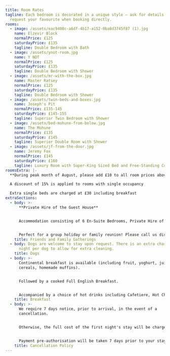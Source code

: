 ```yaml
---
title: Room Rates
tagline: Each bedroom is decorated in a unique style — ask for details and
  request your favourite when booking directly.
rooms:
  - image: /assets/eac9400c-a6df-4b17-a152-0ba8d3745f87 (1).jpg
    name: Elzevir Block
    normalPrice: £125
    saturdayPrice: £135
    tagline: Double Bedroom with Bath
  - image: /assets/ynot-room.jpg
    name: Y NOT
    normalPrice: £125
    saturdayPrice: £135
    tagline: Double Bedroom with Shower
  - image: /assets/mr-with-the-box.jpg
    name: Master Ratsey
    normalPrice: £125
    saturdayPrice: £135
    tagline: Double Bedroom with Shower
  - image: /assets/twin-beds-and-boxes.jpg
    name: Joseph's Pit
    normalPrice: £135-145
    saturdayPrice: £145-155
    tagline: Superior Twin Bedroom with Shower
  - image: /assets/bed-mohune-from-below.jpg
    name: The Mohune
    normalPrice: £135
    saturdayPrice: £145
    tagline: Superior Double Room with Shower
  - image: /assets/jf-from-the-door.jpg
    name: Jeremy Fox
    normalPrice: £145
    saturdayPrice: £160
    tagline: Luxury Room with Super-King Sized Bed and Free-Standing Copper Bath
roomsExtra: |-
  **During peak month of August, please add £10 to all room prices above.** 

  A discount of 15% is applied to rooms with single occupancy

  Extra single beds are charged at £30 including breakfast
extraSections:
  - body: >-
      **Private Hire of the Guest House**


      Accommodation consisting of 6 En-Suite Bedrooms, Private Hire of the Breakfast Room, Pool Room and Bar. Breakfast included for all guests for £800 per night (minimum stay 2 nights)


      Perfect for a group holiday or family reunion! Please call us directly for more information. Dogs welcome.
    title: Friends and Family Gatherings
  - body: Dogs are welcome to stay upon request. There is an extra charge of £6 per
      night per dog to allow for extra cleaning.
    title: Dogs
  - body: >-
      Continental breakfast is available (including fruit, yoghurt, juice,
      cereals, homemade muffins).


      Followed by a cooked Full English Breakfast.


      Accompanied by a choice of hot drinks including Cafetiere, Hot Chocolate or Tea.
    title: Breakfast
  - body: >-
      We require 7 days notice, prior to arrival, in the event of a
      cancellation.


      Otherwise, the full cost of the first night's stay will be chargeable. 


      Payment pre-authorisation will be taken 7 days prior to your stay.
    title: Cancellation Policy
---
```

